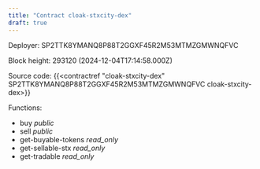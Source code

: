 ```yaml
---
title: "Contract cloak-stxcity-dex"
draft: true
---
```

Deployer: SP2TTK8YMANQ8P88T2GGXF45R2M53MTMZGMWNQFVC


 



Block height: 293120 (2024-12-04T17:14:58.000Z)

Source code: {{<contractref "cloak-stxcity-dex" SP2TTK8YMANQ8P88T2GGXF45R2M53MTMZGMWNQFVC cloak-stxcity-dex>}}

Functions:

* buy _public_
* sell _public_
* get-buyable-tokens _read_only_
* get-sellable-stx _read_only_
* get-tradable _read_only_

